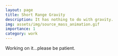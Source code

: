 ```yaml
---
layout: page
title: Short Range Gravity
description: It has nothing to do with gravity.
img: assets/img/source_mass_animation.gif
importance: 1
category: work
---
```


Working on it...please be patient. 